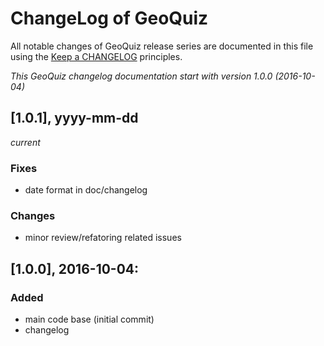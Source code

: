 # ChangeLog of GeoQuiz

All notable changes of GeoQuiz release series are documented in this file using the [Keep a CHANGELOG](http://keepachangelog.com/) principles.

_This GeoQuiz changelog documentation start with version 1.0.0 (2016-10-04)_

## [1.0.1], yyyy-mm-dd
_current_

### Fixes

* date format in doc/changelog

### Changes

* minor review/refatoring related issues

## [1.0.0], 2016-10-04:

### Added

* main code base (initial commit)
* changelog

